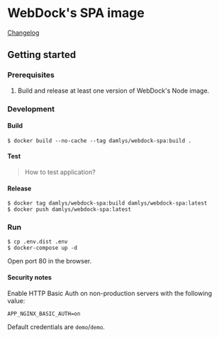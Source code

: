WebDock's SPA image
========================

[Changelog](CHANGELOG.md)

## Getting started

### Prerequisites

1. Build and release at least one version of WebDock's Node image.

### Development

#### Build

```
$ docker build --no-cache --tag damlys/webdock-spa:build .
```

#### Test

> How to test application?

#### Release

```
$ docker tag damlys/webdock-spa:build damlys/webdock-spa:latest
$ docker push damlys/webdock-spa:latest
```

### Run

```
$ cp .env.dist .env
$ docker-compose up -d
```

Open port 80 in the browser.

#### Security notes

Enable HTTP Basic Auth on non-production servers with the following value:

```
APP_NGINX_BASIC_AUTH=on
```

Default credentials are `demo`/`demo`.
